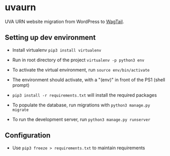 # uvaurn
UVA URN website migration from WordPress to [WagTail](https://wagtail.io/).

## Setting up dev environment ##

* Install virtualenv
`pip3 install virtualenv`

* Run in root directory of the project
`virtualenv -p python3 env`

* To activate the virtual environment, run
`source env/bin/activate`

* The environment should activate, with a "(env)" in front of the PS1 (shell prompt)

* `pip3 install -r requirements.txt` will install the required packages

* To populate the database, run migrations with
`python3 manage.py migrate`

* To run the development server, run
`python3 manage.py runserver`

## Configuration ##

* Use `pip3 freeze > requirements.txt` to maintain requirements
